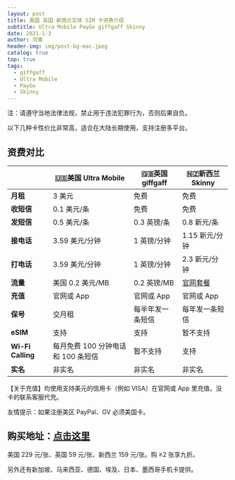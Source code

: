 ```yaml
---
layout: post
title: 美国 英国 新西兰实体 SIM 卡资费介绍
subtitle: Ultra Mobile PayGo giffgaff Skinny
date: 2021-1-3
author: 河東
header-img: img/post-bg-mac.jpeg
catalog: true
top: true
tags:
  - giffgaff
  - Ultra Mobile
  - PayGo
  - Skinny
---
```


注：请遵守当地法律法规，禁止用于违法犯罪行为，否则后果自负。

以下几种卡性价比非常高，适合在大陆长期使用，支持注册多平台。

## 资费对比

|   |  🇺🇸美国 Ultra Mobile | 🇬🇧英国 giffgaff| 🇳🇿新西兰 Skinny|
|  ----  | ----  |----  | ----  |
|  **月租**  | 3 美元 |免费  | 免费|
|  **收短信**|   0.1 美元/条   |免费  | 免费|
|  **发短信** |   0.5 美元/条   |0.3 英镑/条 | 0.8 新元/条|
| **接电话** | 3.59 美元/分钟    |1 英镑/分钟  | 1.15 新元/分钟|
| **打电话** | 3.59 美元/分钟    |1 英镑/分钟  |2.3 新元/分钟 |
|**流量**|美国 0.2 美元/MB|0.2 英镑/MB|[官网套餐](https://www.skinny.co.nz/pricing/overseas-roaming/)|
|**充值**|官网或 App		|官网或 App|官网或 App|
|**保号**|交月租|每半年发一条短信|每年发一条短信|
|**eSIM**|支持|支持|暂不支持|
|**Wi-Fi Calling**|每月免费 100 分钟电话和 100 条短信|暂不支持|支持|
|**实名**|非实名		|非实名		|非实名|

【关于充值】均使用支持美元的信用卡（例如 VISA）在官网或 App 里充值，没卡的联系客服代充。

友情提示：如果注册美区 PayPal、GV 必须美国卡。



## 购买地址：[点击这里](https://simgv.com/2023/03/19/store/)
美国 229 元/张、英国 59 元/张、新西兰 159 元/张。购 ≥2 张享九折。

另外还有新加坡、马来西亚、德国、埃及、日本、墨西哥手机卡提供。